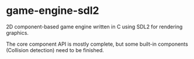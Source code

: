 # game-engine-sdl2
2D component-based game engine written in C using SDL2 for rendering graphics.

The core component API is mostly complete, but some built-in components (Collision detection) need to be finished.
